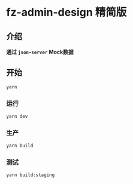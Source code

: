 # fz-admin-design 精简版

## 介绍

**通过 `json-server` Mock数据**

## 开始

```sh
yarn
```

### 运行

```sh
yarn dev
```

### 生产

```sh
yarn build
```

### 测试

```sh
yarn build:staging
```

